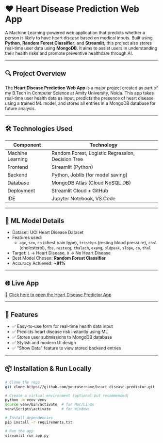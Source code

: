 # ❤️ Heart Disease Prediction Web App

A Machine Learning-powered web application that predicts whether a person is likely to have heart disease based on medical inputs. Built using **Python**, **Random Forest Classifier**, and **Streamlit**, this project also stores real-time user data using **MongoDB**. It aims to assist users in understanding their health risks and promote preventive healthcare through AI.

---

## 🔍 Project Overview

The **Heart Disease Prediction Web App** is a major project created as part of my B.Tech in Computer Science at Amity University, Noida. This app takes real-time user health data as input, predicts the presence of heart disease using a trained ML model, and stores all entries in a MongoDB database for future analysis.

---

## 🛠️ Technologies Used

| Component         | Technology                     |
|------------------|--------------------------------|
| Machine Learning | Random Forest, Logistic Regression, Decision Tree |
| Frontend         | Streamlit (Python)             |
| Backend          | Python, Joblib (for model saving) |
| Database         | MongoDB Atlas (Cloud NoSQL DB) |
| Deployment       | Streamlit Cloud + GitHub       |
| IDE              | Jupyter Notebook, VS Code      |

---

## 🧠 ML Model Details

- Dataset: UCI Heart Disease Dataset  
- Features used:
  - `age`, `sex`, `cp` (chest pain type), `trestbps` (resting blood pressure), `chol` (cholesterol), `fbs`, `restecg`, `thalach`, `exang`, `oldpeak`, `slope`, `ca`, `thal`
- Target: `1` → Heart Disease, `0` → No Heart Disease
- Best Model Chosen: **Random Forest Classifier**
- Accuracy Achieved: **~81%**

---

## 🌐 Live App

🔗 [Click here to open the Heart Disease Predictor App](https://heartdiseasepredictmodel.streamlit.app/)  

---

## 🚀 Features

- ✅ Easy-to-use form for real-time health data input
- ✅ Predicts heart disease risk instantly using ML
- ✅ Stores user submissions to MongoDB database
- ✅ Stylish and modern UI design
- ✅ "Show Data" feature to view stored backend entries

---

## 📦 Installation & Run Locally

```bash
# Clone the repo
git clone https://github.com/yourusername/heart-disease-predictor.git

# Create a virtual environment (optional but recommended)
python -m venv venv
source venv/bin/activate  # for Mac/Linux
venv\Scripts\activate     # for Windows

# Install dependencies
pip install -r requirements.txt

# Run the app
streamlit run app.py
